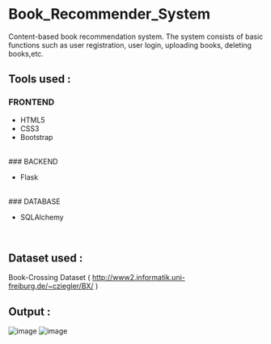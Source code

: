 # Book_Recommender_System
Content-based book recommendation system.
The system consists of basic functions such as user registration, user login, uploading books, deleting books,etc.


## Tools used :
### FRONTEND
<ul>
<li>HTML5</li>
<li>CSS3</li>
<li>Bootstrap</li>
</ul>
<br/>
### BACKEND
<ul>
  <li>Flask</li>
</ul>
<br/>
### DATABASE
<ul>
  <li>SQLAlchemy</li>
</ul>
<br/>

## Dataset used :
Book-Crossing Dataset ( http://www2.informatik.uni-freiburg.de/~cziegler/BX/ )


## Output :
![image](https://user-images.githubusercontent.com/40735736/198980441-fc23fee7-4dee-4c02-ae9f-8445d7118bc3.png)
![image](https://user-images.githubusercontent.com/40735736/198980522-60ce9ad9-bf87-44d1-a38f-915dc42effd9.png)
